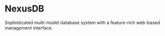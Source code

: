 # NexusDB
Sophisticated multi-model database system with a feature-rich web-based management interface.
